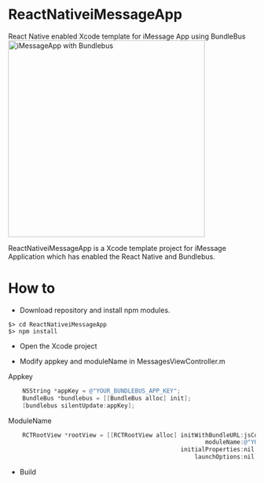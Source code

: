 # ReactNativeiMessageApp
React Native enabled Xcode template for iMessage App using BundleBus
<img src="https://github.com/zenome/ReactNativeiMessageApp/blob/master/screenshot/iMessage_with_BundleBus.png" alt="iMessageApp with Bundlebus" width="400" />

ReactNativeiMessageApp is a Xcode template project for iMessage Application which has enabled the React Native and Bundlebus.

# How to
- Download repository and install npm modules.
~~~~
$> cd ReactNativeiMessageApp
$> npm install
~~~~

- Open the Xcode project


- Modify appkey and moduleName in MessagesViewController.m

Appkey
```objectivec
    NSString *appKey = @"YOUR_BUNDLEBUS_APP_KEY";
    BundleBus *bundlebus = [[BundleBus alloc] init];
    [bundlebus silentUpdate:appKey];
```

ModuleName
```objectivec
    RCTRootView *rootView = [[RCTRootView alloc] initWithBundleURL:jsCodeLocation
                                                        moduleName:@"YOUR_REACTNATIVE_APP_NAME"
                                                 initialProperties:nil
                                                     launchOptions:nil];

```

- Build

